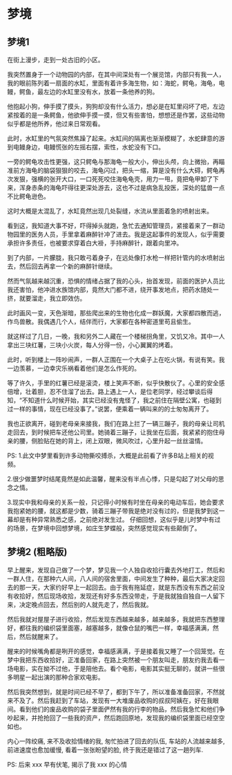 # 梦境

## 梦境1
在街上漫步，走到一处古旧的小区。

我突然置身于一个动物园的内部，在其中间深处有一个展览馆，内部只有我一人，我的眼前陈列着一扇面的水缸，里面有着许多海生物，如：海蛇，鳄龟，海龟，电鳗，鳄鱼，最左边的水缸里没有水，放着一条他养的狗。

他抱起小狗，伸手摸了摸头，狗狗却没有什么活力，想必是在缸里闷坏了吧，左边紧按着的是一条鳄鱼，他欲伸手摸一摸，但又有些害怕，想想还是作罢，这些动物似乎都是他所养，他过来日常观看。

此时，水缸里的气氛突然焦躁了起来。水缸间的隔离也渐渐模糊了，水蛇肆意的游到电鳗身边，电鳗慌张的左摇右摆，索性，水蛇没有下口。

一旁的鳄龟攻击性更强，这只鳄龟与那海龟一般大小，伸出头颅，向上微抬，再瞄准前方海龟的脑袋狠狠的咬去，海龟闪过，把头一缩，算是没有什么大碍，鳄龟再次发狠，强横的张开大口，一口死死咬住海龟龟壳，用力一甩，竟把龟甲卸了下来，浑身赤条的海龟吓得往更深处游去，这也不过是病急乱投医，深处的猛兽一点不比鳄龟逊色。

这时大概是太混乱了，水缸竟然出现几处裂缝，水流从里面着急的喷射出来。

看到这，我知道大事不好，吓得掉头就跑，急忙去通知管理员，紧接着来了一群动物园里的医务人员，手里拿着麻醉针冲了进去。我是这起事件的发现人，似乎需要承担许多责任，也被要求穿着白大褂，手持麻醉针，跟着向里冲。

到了内部，一片朦胧，我只敢弓着身子，在远处像打水枪一样把针管内的水喷射出去，然后回去再拿一个新的麻醉针继续。

然而气氛越来越沉重，恐惧的情绪占据了我的心头，抬首发现，前面的医护人员比我还害怕，他冲进水族馆内部，竟然大门都不进，绕开事发地点，把药水随处一挤，就要溜走，我立即效仿。

此时画风一变，天色渐暗，那些爬出来的生物也化成一群妖魔，大家都四散而逃，作鸟兽散。我偶遇几个人，结伴而行，大家都在各种密道里苟且偷生。

就这样过了几日，一晚，我和另外二人藏在一个楼梯拐角里，又饥又冷。其中一人拿出三块红薯，三块小火炭，每人分得一份，小心翼翼的烤着。

此时，听到楼上一阵吵闹声，一群人正围在一个大桌子上在吃火锅，有说有笑。我一边羡慕，一边幸灾乐祸看着他们是怎么作死的。

等了许久，手里的红薯已经是滚烫，楼上笑声不断，似乎快散伙了。心里的安全感倍增，壮着胆，忍不住溜了出去。路上遇上一人，是位老同学，经过攀谈后得知，“不知道什么时候开始，其实已经没有鬼怪了，我之前住在隔壁公寓，也碰到过一样的事情，现在已经没事了。”说罢，便乘着一辆叫来的的士匆匆离开了。

我也正欲离开，碰到老母亲来接我，我们在路上拦了一辆三蹦子，我的母亲让司机走回去，到时候把车还他公司里。她骑着三蹦子，让我坐在后面，我紧紧的抱住母亲的腰，侧脸贴在她的背上，闭上双眼，微风吹过，心里升起一丝丝温情。

PS:
1.此文中梦里看到许多动物撕咬搏杀，大概是此前看了许多B站上相关的视频。

2.很少做噩梦时结尾竟然是如此温馨，醒来没有半点心悸，只是勾起了对父母的思念之情。

3.现实中我和母亲的关系一般，只记得小时候有时坐在母亲的电动车后，她会要求我抱紧她的腰，就这都是少数，骑着三蹦子带我是绝对没有过的，但是我梦到这一幕却是有种异常熟悉之感，之前绝对发生过。
仔细回想，这似乎是儿时梦中有过的场景，在梦境中回想梦境，如庄生梦蝶般，突然感觉现实有些颠倒了。

## 梦境2 (粗略版)

早上醒来，发现自己做了一个梦，梦见我一个人独自收拾行囊去外地打工，然后和一群人住，在那种六人间，八人间的宿舍里面，中间发生了种种，最后大家决定回去的那一天，大家约好早上一起回去。由于我有拖延症，就是东西没有东西之前没有收拾好，然后现场收拾，发现还有好多东西没带走，于是我就独自独自一人留下来，决定晚点回去，然后别的人就先走了，然后我就。

然后我就对屋屋子进行收拾，然后发现东西越来越多，越来越多，我就把东西整理好，都往我的编织袋里面塞，越塞越多，就像仓鼠的嘴巴一样，幸福感满满，然后，然后就醒来了。

醒来的时候嘴角都是咧开的感觉，幸福感满满，于是接着我又睡了一个回笼觉。在梦中我把东西收拾好，正准备回家，在路上突然被一个朋友叫走，朋友约我去看一场电影，实在拗不过他，于是陪他去。看个电影，电影其实挺无聊的，就讲一些很多明星一起出演的那种合家欢电影。

然后我突然想到，就是时间已经不早了，都到下午了，所以准备准备回家，不然就来不及了。然后我赶到了车站，发现有一大堆废品收购的叔叔阿姨在，好在我眼间。看到他们的废品收购的袋子里面俨然有我的行李的物品，然后我急忙和他们争吵起来，并抢抢回了一些我的资产，然后跑回原地，发现我的编织袋里面已经空空如也。

内心一阵绞痛, 来不及收拾情绪的我, 匆忙拍进了回去的队伍, 车站的人流越来越多, 前进速度也愈加缓慢, 看着一张张盼望的脸, 终于我还是错过了这一趟列车.

PS: 后来 xxx 早有伏笔, 揭示了我 xxx 的心情